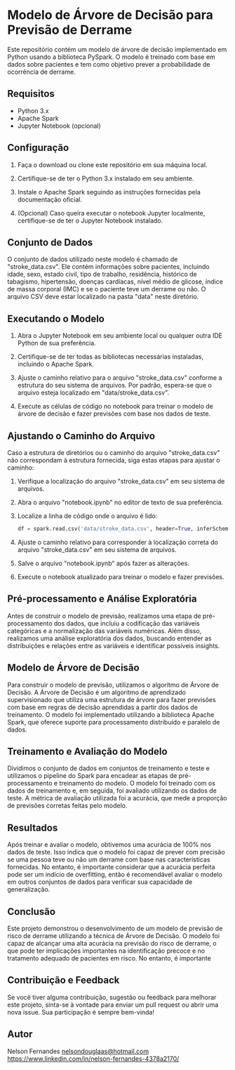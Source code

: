 # Modelo de Árvore de Decisão para Previsão de Derrame

Este repositório contém um modelo de árvore de decisão implementado em Python usando a biblioteca PySpark. O modelo é treinado com base em dados sobre pacientes e tem como objetivo prever a probabilidade de ocorrência de derrame.

## Requisitos

- Python 3.x
- Apache Spark
- Jupyter Notebook (opcional)

## Configuração

1. Faça o download ou clone este repositório em sua máquina local.

2. Certifique-se de ter o Python 3.x instalado em seu ambiente.

3. Instale o Apache Spark seguindo as instruções fornecidas pela documentação oficial.

4. (Opcional) Caso queira executar o notebook Jupyter localmente, certifique-se de ter o Jupyter Notebook instalado.

## Conjunto de Dados

O conjunto de dados utilizado neste modelo é chamado de "stroke_data.csv". Ele contém informações sobre pacientes, incluindo idade, sexo, estado civil, tipo de trabalho, residência, histórico de tabagismo, hipertensão, doenças cardíacas, nível médio de glicose, índice de massa corporal (IMC) e se o paciente teve um derrame ou não. O arquivo CSV deve estar localizado na pasta "data" neste diretório.

## Executando o Modelo

1. Abra o Jupyter Notebook em seu ambiente local ou qualquer outra IDE Python de sua preferência.

2. Certifique-se de ter todas as bibliotecas necessárias instaladas, incluindo o Apache Spark.

3. Ajuste o caminho relativo para o arquivo "stroke_data.csv" conforme a estrutura do seu sistema de arquivos. Por padrão, espera-se que o arquivo esteja localizado em "data/stroke_data.csv".

4. Execute as células de código no notebook para treinar o modelo de árvore de decisão e fazer previsões com base nos dados de teste.

## Ajustando o Caminho do Arquivo

Caso a estrutura de diretórios ou o caminho do arquivo "stroke_data.csv" não correspondam à estrutura fornecida, siga estas etapas para ajustar o caminho:

1. Verifique a localização do arquivo "stroke_data.csv" em seu sistema de arquivos.

2. Abra o arquivo "notebook.ipynb" no editor de texto de sua preferência.

3. Localize a linha de código onde o arquivo é lido:

   ```python
   df = spark.read.csv('data/stroke_data.csv', header=True, inferSchema=True)

4. Ajuste o caminho relativo para corresponder à localização correta do arquivo "stroke_data.csv" em seu sistema de arquivos.

5. Salve o arquivo "notebook.ipynb" após fazer as alterações.

6. Execute o notebook atualizado para treinar o modelo e fazer previsões.

## Pré-processamento e Análise Exploratória
Antes de construir o modelo de previsão, realizamos uma etapa de pré-processamento dos dados, que incluiu a codificação das variáveis categóricas e a normalização das variáveis numéricas. Além disso, realizamos uma análise exploratória dos dados, buscando entender as distribuições e relações entre as variáveis e identificar possíveis insights.

## Modelo de Árvore de Decisão
Para construir o modelo de previsão, utilizamos o algoritmo de Árvore de Decisão. A Árvore de Decisão é um algoritmo de aprendizado supervisionado que utiliza uma estrutura de árvore para fazer previsões com base em regras de decisão aprendidas a partir dos dados de treinamento. O modelo foi implementado utilizando a biblioteca Apache Spark, que oferece suporte para processamento distribuído e paralelo de dados.

## Treinamento e Avaliação do Modelo
Dividimos o conjunto de dados em conjuntos de treinamento e teste e utilizamos o pipeline do Spark para encadear as etapas de pré-processamento e treinamento do modelo. O modelo foi treinado com os dados de treinamento e, em seguida, foi avaliado utilizando os dados de teste. A métrica de avaliação utilizada foi a acurácia, que mede a proporção de previsões corretas feitas pelo modelo.

## Resultados
Após treinar e avaliar o modelo, obtivemos uma acurácia de 100% nos dados de teste. Isso indica que o modelo foi capaz de prever com precisão se uma pessoa teve ou não um derrame com base nas características fornecidas. No entanto, é importante considerar que a acurácia perfeita pode ser um indício de overfitting, então é recomendável avaliar o modelo em outros conjuntos de dados para verificar sua capacidade de generalização.

## Conclusão
Este projeto demonstrou o desenvolvimento de um modelo de previsão de risco de derrame utilizando a técnica de Árvore de Decisão. O modelo foi capaz de alcançar uma alta acurácia na previsão do risco de derrame, o que pode ter implicações importantes na identificação precoce e no tratamento adequado de pacientes em risco. No entanto, é importante

## Contribuição e Feedback
Se você tiver alguma contribuição, sugestão ou feedback para melhorar este projeto, sinta-se à vontade para enviar um pull request ou abrir uma nova issue. Sua participação é sempre bem-vinda!

## Autor
Nelson Fernandes
nelsondouglaas@hotmail.com
https://www.linkedin.com/in/nelson-fernandes-4378a2170/
